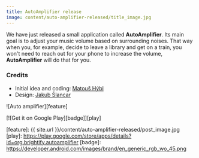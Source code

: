 ```yaml
---
title: AutoAmplifier release
image: content/auto-amplifier-released/title_image.jpg
---
```


We have just released a small application called **AutoAmplifier**. Its main goal is to adjust your music volume based on surrounding noises. That way when you, for example, decide to leave a library and get on a train, you won't need to reach out for your phone to increase the volume, **AutoAmplifier** will do that for you.

### Credits
* Initial idea and coding: [Matouš Hýbl][matous]
* Design: [Jakub Šlancar][jakub]

![Auto amplifier][feature]

[![Get it on Google Play][badge]][play]

[matous]: https://google.com/+MatousHybl
[jakub]: https://google.com/+JakubSlancar
[feature]: {{ site.url }}/content/auto-amplifier-released/post_image.jpg
[play]: https://play.google.com/store/apps/details?id=org.brightify.autoamplifier
[badge]: https://developer.android.com/images/brand/en_generic_rgb_wo_45.png

